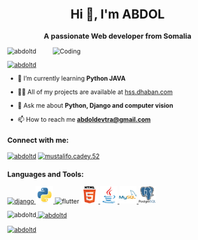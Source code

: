 
<h1 align="center">Hi 👋, I'm ABDOL</h1>
<h3 align="center">A passionate Web developer from Somalia</h3>
<img align="right" alt="Coding" width="400" src="https://cdn.dribbble.com/users/1162077/screenshots/3848914/programmer.gif">

<p align="left"> <img src="https://komarev.com/ghpvc/?username=abdoltd&label=Profile%20views&color=0e75b6&style=flat" alt="abdoltd" /> </p>

<p align="left"> <a href="https://twitter.com/abdoltd" target="blank"><img src="https://img.shields.io/twitter/follow/abdoltd?logo=twitter&style=for-the-badge" alt="abdoltd" /></a> </p>

- 🌱 I’m currently learning **Python JAVA**

- 👨‍💻 All of my projects are available at [hss.dhaban.com](hss.dhaban.com)

- 💬 Ask me about **Python, Django and computer vision**

- 📫 How to reach me **abdoldevtra@gmail.com**

<h3 align="left">Connect with me:</h3>
<p align="left">
<a href="https://twitter.com/abdoltd" target="blank"><img align="center" src="https://raw.githubusercontent.com/rahuldkjain/github-profile-readme-generator/master/src/images/icons/Social/twitter.svg" alt="abdoltd" height="30" width="40" /></a>
<a href="https://fb.com/mustalifo.cadey.52" target="blank"><img align="center" src="https://raw.githubusercontent.com/rahuldkjain/github-profile-readme-generator/master/src/images/icons/Social/facebook.svg" alt="mustalifo.cadey.52" height="30" width="40" /></a>
</p>

<h3 align="left">Languages and Tools:</h3>
<p 
align="left"> <a href="https://www.djangoproject.com/" target="_blank" rel="noreferrer"> <img src="https://cdn.worldvectorlogo.com/logos/django.svg" alt="django" width="40" height="40"/> </a> <a href="https://flutter.dev" target="_blank" rel="noreferrer">  </a> <a href="https://www.python.org" target="_blank" rel="noreferrer"> <img src="https://raw.githubusercontent.com/devicons/devicon/master/icons/python/python-original.svg" alt="python" width="40" height="40"/> </a>
 <img src="https://www.vectorlogo.zone/logos/flutterio/flutterio-icon.svg" alt="flutter" width="40" height="40"/> </a> <a href="https://www.w3.org/html/" target="_blank" rel="noreferrer"> <img src="https://raw.githubusercontent.com/devicons/devicon/master/icons/html5/html5-original-wordmark.svg" alt="html5" width="40" height="40"/> </a> <a href="https://www.java.com" target="_blank" rel="noreferrer"> <img src="https://raw.githubusercontent.com/devicons/devicon/master/icons/java/java-original.svg" alt="java" width="40" height="40"/> </a> <a href="https://www.mysql.com/" target="_blank" rel="noreferrer"> <img src="https://raw.githubusercontent.com/devicons/devicon/master/icons/mysql/mysql-original-wordmark.svg" alt="mysql" width="40" height="40"/> </a> <a href="https://www.postgresql.org" target="_blank" rel="noreferrer"> <img src="https://raw.githubusercontent.com/devicons/devicon/master/icons/postgresql/postgresql-original-wordmark.svg" alt="postgresql" width="40" height="40"/>  </p>

<p><img align="left" src="https://github-readme-stats.vercel.app/api/top-langs?username=abdoltd&show_icons=true&locale=en&layout=compact" alt="abdoltd" /></p>

<p>&nbsp;<img align="center" src="https://github-readme-stats.vercel.app/api?username=abdoltd&show_icons=true&locale=en" alt="abdoltd" /></p>

<p><img align="center" src="https://github-readme-streak-stats.herokuapp.com/?user=abdoltd&" alt="abdoltd" /></p>
